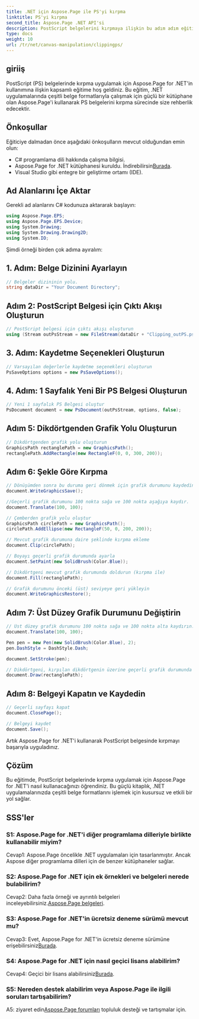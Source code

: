 ```yaml
---
title: .NET için Aspose.Page ile PS'yi kırpma
linktitle: PS'yi kırpma
second_title: Aspose.Page .NET API'si
description: PostScript belgelerini kırpmaya ilişkin bu adım adım eğitimle Aspose.Page for .NET'in gücünü keşfedin. Belge işleme yeteneklerinizi zahmetsizce geliştirmeyi öğrenin.
type: docs
weight: 10
url: /tr/net/canvas-manipulation/clippingps/
---
```

## giriiş

PostScript (PS) belgelerinde kırpma uygulamak için Aspose.Page for .NET'in kullanımına ilişkin kapsamlı eğitime hoş geldiniz. Bu eğitim, .NET uygulamalarında çeşitli belge formatlarıyla çalışmak için güçlü bir kütüphane olan Aspose.Page'i kullanarak PS belgelerini kırpma sürecinde size rehberlik edecektir.

## Önkoşullar

Eğiticiye dalmadan önce aşağıdaki önkoşulların mevcut olduğundan emin olun:

- C# programlama dili hakkında çalışma bilgisi.
-  Aspose.Page for .NET kütüphanesi kuruldu. İndirebilirsin[Burada](https://releases.aspose.com/page/net/).
- Visual Studio gibi entegre bir geliştirme ortamı (IDE).

## Ad Alanlarını İçe Aktar

Gerekli ad alanlarını C# kodunuza aktararak başlayın:

```csharp
using Aspose.Page.EPS;
using Aspose.Page.EPS.Device;
using System.Drawing;
using System.Drawing.Drawing2D;
using System.IO;
```

Şimdi örneği birden çok adıma ayıralım:

## 1. Adım: Belge Dizinini Ayarlayın

```csharp
// Belgeler dizininin yolu.
string dataDir = "Your Document Directory";
```

## Adım 2: PostScript Belgesi için Çıktı Akışı Oluşturun

```csharp
// PostScript belgesi için çıktı akışı oluşturun
using (Stream outPsStream = new FileStream(dataDir + "Clipping_outPS.ps", FileMode.Create))
```

## 3. Adım: Kaydetme Seçenekleri Oluşturun

```csharp
// Varsayılan değerlerle kaydetme seçenekleri oluşturun
PsSaveOptions options = new PsSaveOptions();
```

## 4. Adım: 1 Sayfalık Yeni Bir PS Belgesi Oluşturun

```csharp
// Yeni 1 sayfalık PS Belgesi oluştur
PsDocument document = new PsDocument(outPsStream, options, false);
```

## Adım 5: Dikdörtgenden Grafik Yolu Oluşturun

```csharp
// Dikdörtgenden grafik yolu oluşturun
GraphicsPath rectanglePath = new GraphicsPath();
rectanglePath.AddRectangle(new RectangleF(0, 0, 300, 200));
```

## Adım 6: Şekle Göre Kırpma

```csharp
// Dönüşümden sonra bu duruma geri dönmek için grafik durumunu kaydedin
document.WriteGraphicsSave();

//Geçerli grafik durumunu 100 nokta sağa ve 100 nokta aşağıya kaydır.
document.Translate(100, 100);

// Çemberden grafik yolu oluştur
GraphicsPath circlePath = new GraphicsPath();
circlePath.AddEllipse(new RectangleF(50, 0, 200, 200));

// Mevcut grafik durumuna daire şeklinde kırpma ekleme
document.Clip(circlePath);

// Boyayı geçerli grafik durumunda ayarla
document.SetPaint(new SolidBrush(Color.Blue));

// Dikdörtgeni mevcut grafik durumunda doldurun (kırpma ile)
document.Fill(rectanglePath);

// Grafik durumunu önceki (üst) seviyeye geri yükleyin
document.WriteGraphicsRestore();
```

## Adım 7: Üst Düzey Grafik Durumunu Değiştirin

```csharp
// Üst düzey grafik durumunu 100 nokta sağa ve 100 nokta alta kaydırın.
document.Translate(100, 100);

Pen pen = new Pen(new SolidBrush(Color.Blue), 2);
pen.DashStyle = DashStyle.Dash;

document.SetStroke(pen);

// Dikdörtgeni, kırpılan dikdörtgenin üzerine geçerli grafik durumunda (kırpılma olmadan) çizin
document.Draw(rectanglePath);
```

## Adım 8: Belgeyi Kapatın ve Kaydedin

```csharp
// Geçerli sayfayı kapat
document.ClosePage();

// Belgeyi kaydet
document.Save();
```

Artık Aspose.Page for .NET'i kullanarak PostScript belgesinde kırpmayı başarıyla uyguladınız.

## Çözüm

Bu eğitimde, PostScript belgelerinde kırpma uygulamak için Aspose.Page for .NET'i nasıl kullanacağınızı öğrendiniz. Bu güçlü kitaplık, .NET uygulamalarınızda çeşitli belge formatlarını işlemek için kusursuz ve etkili bir yol sağlar.

## SSS'ler

### S1: Aspose.Page for .NET'i diğer programlama dilleriyle birlikte kullanabilir miyim?

Cevap1: Aspose.Page öncelikle .NET uygulamaları için tasarlanmıştır. Ancak Aspose diğer programlama dilleri için de benzer kütüphaneler sağlar.

### S2: Aspose.Page for .NET için ek örnekleri ve belgeleri nerede bulabilirim?

 Cevap2: Daha fazla örneği ve ayrıntılı belgeleri inceleyebilirsiniz.[Aspose.Page belgeleri](https://reference.aspose.com/page/net/).

### S3: Aspose.Page for .NET'in ücretsiz deneme sürümü mevcut mu?

 Cevap3: Evet, Aspose.Page for .NET'in ücretsiz deneme sürümüne erişebilirsiniz[Burada](https://releases.aspose.com/).

### S4: Aspose.Page for .NET için nasıl geçici lisans alabilirim?

 Cevap4: Geçici bir lisans alabilirsiniz[Burada](https://purchase.aspose.com/temporary-license/).

### S5: Nereden destek alabilirim veya Aspose.Page ile ilgili soruları tartışabilirim?

 A5: ziyaret edin[Aspose.Page forumları](https://forum.aspose.com/c/page/39) topluluk desteği ve tartışmalar için.
